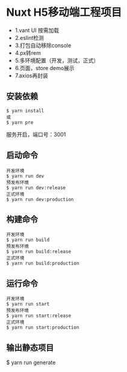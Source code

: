 # Nuxt H5移动端工程项目

- 1.vant UI 按需加载
- 2.eslint检测
- 3.打包自动移除console
- 4.px转rem
- 5.多环境配置（开发，测试，正式）
- 6.页面，store demo展示
- 7.axios再封装
 
## 安装依赖
```$xslt
$ yarn install
或
$ yarn pre
```


服务开启，端口号：3001
## 启动命令
```$xslt
开发环境
$ yarn run dev
预发布环境
$ yarn run dev:release
正式环境
$ yarn run dev:production  
```
## 构建命令
```$xslt
开发环境
$ yarn run build
预发布环境
$ yarn run build:release
正式环境
$ yarn run build:production  
```

## 运行命令
```$xslt
开发环境
$ yarn run start
预发布环境
$ yarn run start:release
正式环境
$ yarn run start:production  
```

## 输出静态项目
$ yarn run generate
